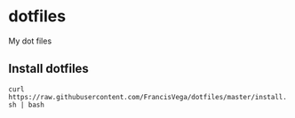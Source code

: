 # dotfiles

My dot files

## Install dotfiles

`curl https://raw.githubusercontent.com/FrancisVega/dotfiles/master/install.sh | bash`
